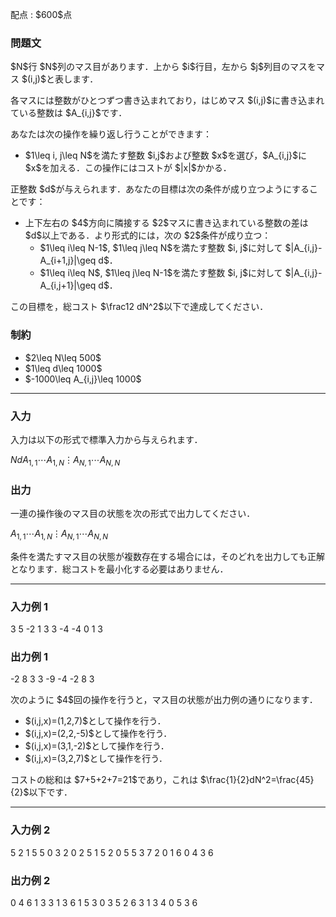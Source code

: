
<div>

<span>

<span>

<p>
配点 : $600$点
</p>

<div>

<section>

### **問題文**

<p>
$N$行 $N$列のマス目があります．上から $i$行目，左から $j$列目のマスをマス $(i,j)$と表します．
</p>

<p>
各マスには整数がひとつずつ書き込まれており，はじめマス $(i,j)$に書き込まれている整数は $A_{i,j}$です．
</p>

<p>
あなたは次の操作を繰り返し行うことができます：
</p>

<ul>

<li>
$1\leq i, j\leq N$を満たす整数 $i,j$および整数 $x$を選び，$A_{i,j}$に $x$を加える．この操作にはコストが $|x|$かかる．
</li>

</ul>

<p>
正整数 $d$が与えられます．あなたの目標は次の条件が成り立つようにすることです：
</p>

<ul>

<li>
上下左右の $4$方向に隣接する $2$マスに書き込まれている整数の差は $d$以上である．より形式的には，次の $2$条件が成り立つ：
<ul>

<li>
$1\leq i\leq N-1$, $1\leq j\leq N$を満たす整数 $i, j$に対して $|A_{i,j}-A_{i+1,j}|\geq d$．
</li>

<li>
$1\leq i\leq N$, $1\leq j\leq N-1$を満たす整数 $i, j$に対して $|A_{i,j}-A_{i,j+1}|\geq d$．
</li>

</ul>

</li>

</ul>

<p>
この目標を，総コスト $\frac12 dN^2$以下で達成してください．
</p>

</section>

</div>

<div>

<section>

### **制約**

<ul>

<li>
$2\leq N\leq 500$
</li>

<li>
$1\leq d\leq 1000$
</li>

<li>
$-1000\leq A_{i,j}\leq 1000$
</li>

</ul>

</section>

</div>

---

<div>

<div>

<section>

### **入力**

<p>
入力は以下の形式で標準入力から与えられます．
</p>

<div>

$N$$d$$A_{1,1}$$\cdots$$A_{1,N}$$\vdots$$A_{N,1}$$\cdots$$A_{N,N}$
</div>

</section>

</div>

<div>

<section>

### **出力**

<p>
一連の操作後のマス目の状態を次の形式で出力してください．
</p>

<div>

$A_{1,1}$$\cdots$$A_{1,N}$$\vdots$$A_{N,1}$$\cdots$$A_{N,N}$
</div>

<p>
条件を満たすマス目の状態が複数存在する場合には，そのどれを出力しても正解となります．総コストを最小化する必要はありません．
</p>

</section>

</div>

</div>

---

<div>

<section>

### **入力例 1**

<div>

3 5
-2 1 3
3 -4 -4
0 1 3

</div>

</section>

</div>

<div>

<section>

### **出力例 1**

<div>

-2 8 3
3 -9 -4
-2 8 3

</div>

<p>
次のように $4$回の操作を行うと，マス目の状態が出力例の通りになります．
</p>

<ul>

<li>
$(i,j,x)=(1,2,7)$として操作を行う．
</li>

<li>
$(i,j,x)=(2,2,-5)$として操作を行う．
</li>

<li>
$(i,j,x)=(3,1,-2)$として操作を行う．
</li>

<li>
$(i,j,x)=(3,2,7)$として操作を行う．
</li>

</ul>

<p>
コストの総和は $7+5+2+7=21$であり，これは $\frac{1}{2}dN^2=\frac{45}{2}$以下です．
</p>

</section>

</div>

---

<div>

<section>

### **入力例 2**

<div>

5 2
1 5 5 0 3
2 0 2 5 1
5 2 0 5 5
3 7 2 0 1
6 0 4 3 6

</div>

</section>

</div>

<div>

<section>

### **出力例 2**

<div>

0 4 6 1 3
3 1 3 6 1
5 3 0 3 5
2 6 3 1 3
4 0 5 3 6

</div>

</section>

</div>

</span>

</span>

</div>
